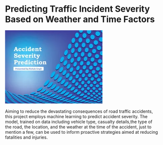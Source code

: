 # Predicting Traffic Incident Severity Based on Weather and Time Factors

![Accident severity prediction](https://raw.githubusercontent.com/JmercyA/CAPSTONE-PROJECT-GROUP-3/refs/heads/main/images/accident%20severity%20prediction.webp)


Aiming to reduce the devastating consequences of road traffic accidents, this project employs machine learning to predict accident severity. The model, trained on data including vehicle type, casualty details,the type of the road, the location, and the weather at the time of the accident, just to mention a few, can be used to inform proactive strategies aimed at reducing fatalities and injuries.
